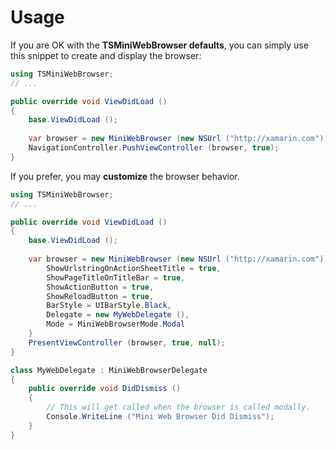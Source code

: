 # Usage

If you are OK with the **TSMiniWebBrowser defaults**, you can simply use this snippet to create and display the browser:

```csharp
using TSMiniWebBrowser;
// ...

public override void ViewDidLoad ()
{
	base.ViewDidLoad ();
	
	var browser = new MiniWebBrowser (new NSUrl ("http://xamarin.com"));
	NavigationController.PushViewController (browser, true);
}
```

If you prefer, you may **customize** the browser behavior. 

```csharp
using TSMiniWebBrowser;
// ...

public override void ViewDidLoad ()
{
	base.ViewDidLoad ();
	
	var browser = new MiniWebBrowser (new NSUrl ("http://xamarin.com")) {
		ShowUrlstringOnActionSheetTitle = true,
		ShowPageTitleOnTitleBar = true,
		ShowActionButton = true,
		ShowReloadButton = true,
		BarStyle = UIBarStyle.Black,
		Delegate = new MyWebDelegate (),
		Mode = MiniWebBrowserMode.Modal
	}
	PresentViewController (browser, true, null);
}

class MyWebDelegate : MiniWebBrowserDelegate
{
	public override void DidDismiss ()
	{
		// This will get called when the browser is called modally.
		Console.WriteLine ("Mini Web Browser Did Dismiss");
	}
}
```

